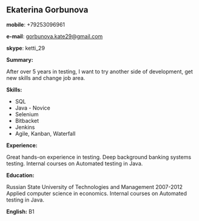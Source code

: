 ## Ekaterina Gorbunova

**mobile**: +79253096961 

**e-mail**: gorbunova.kate29@gmail.com

**skype**: ketti_29

 
 **Summary:**
 
After over 5 years in testing, I want to try another side of development, get new skills and change job area. 

 **Skills:**
 
* SQL
* Java - Novice
* Selenium
* Bitbacket
* Jenkins
* Agile, Kanban, Waterfall 

 **Experience:**
 
Great hands-on experience in testing.
Deep background banking systems testing.
Internal courses on Automated testing in Java.

 **Education:** 
 
Russian State University of Technologies and Management
2007-2012 Applied computer science in economics.
Internal courses on Automated testing in Java.

 **English:** B1

